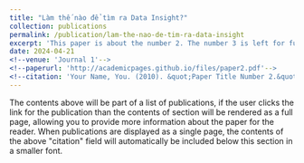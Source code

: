 ```yaml
---
title: "Làm thế nào để tìm ra Data Insight?"
collection: publications
permalink: /publication/lam-the-nao-de-tim-ra-data-insight
excerpt: 'This paper is about the number 2. The number 3 is left for future work.'
date: 2024-04-21
<!--venue: 'Journal 1'-->
<!--paperurl: 'http://academicpages.github.io/files/paper2.pdf'-->
<!--citation: 'Your Name, You. (2010). &quot;Paper Title Number 2.&quot; <i>Journal 1</i>. 1(2).'-->
---
```


The contents above will be part of a list of publications, if the user clicks the link for the publication than the contents of section will be rendered as a full page, allowing you to provide more information about the paper for the reader. When publications are displayed as a single page, the contents of the above "citation" field will automatically be included below this section in a smaller font.
